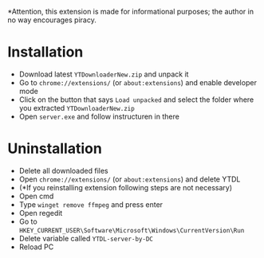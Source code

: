 *Attention, this extension is made for informational purposes; the author in no way encourages piracy.

# Installation
* Download latest `YTDownloaderNew.zip` and unpack it
* Go to `chrome://extensions/` (or `about:extensions`) and enable developer mode
* Click on the button that says `Load unpacked` and select the folder where you extracted `YTDownloaderNew.zip`
* Open `server.exe` and follow instructuren in there

# Uninstallation
* Delete all downloaded files
* Open `chrome://extensions/` (or `about:extensions`) and delete YTDL
* (*If you reinstalling extension following steps are not necessary)
* Open cmd
* Type `winget remove ffmpeg` and press enter
* Open regedit
* Go to `HKEY_CURRENT_USER\Software\Microsoft\Windows\CurrentVersion\Run`
* Delete variable called `YTDL-server-by-DC`
* Reload PC
